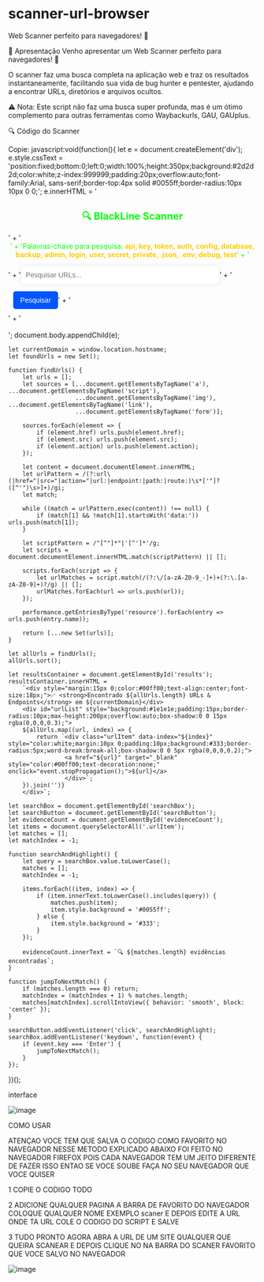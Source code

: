# scanner-url-browser

Web Scanner perfeito para navegadores! 🚀

📢 Apresentação
Venho apresentar um Web Scanner perfeito para navegadores! 🚀

O scanner faz uma busca completa na aplicação web e traz os resultados instantaneamente, facilitando sua vida de bug hunter e pentester, ajudando a encontrar URLs, diretórios e arquivos ocultos.

⚠️ Nota: Este script não faz uma busca super profunda, mas é um ótimo complemento para outras ferramentas como Waybackurls, GAU, GAUplus.

🔍 Código do Scanner

Copie:
javascript:void(function(){
    let e = document.createElement('div');
    e.style.cssText = 'position:fixed;bottom:0;left:0;width:100%;height:350px;background:#2d2d2d;color:white;z-index:999999;padding:20px;overflow:auto;font-family:Arial, sans-serif;border-top:4px solid #0055ff;border-radius:10px 10px 0 0;';
    e.innerHTML = '<h3 style="color:#00ff00;text-align:center;font-size:20px;margin-bottom:15px;">🔍 <strong>BlackLine Scanner</strong></h3>' +
                  '<div style="margin-bottom:15px;color:#00ff00;font-size:14px;text-align:center;">' +
                  'Palavras-chave para pesquisa: <span style="color:#ffcc00;font-weight:bold;">api, key, token, auth, config, database, backup, admin, login, user, secret, private, .json, .env, debug, test</span>' +
                  '</div>' +
                  '<input type="text" id="searchBox" placeholder="Pesquisar URLs..." style="width:80%;padding:10px;border-radius:5px;border:none;font-size:14px;color:#333;background-color:#fff;margin-bottom:15px;box-shadow:0 0 10px rgba(0,0,0,0.1);">' +
                  '<button id="searchButton" style="width:18%;padding:10px;margin-left:2%;border-radius:5px;border:none;background:#0055ff;color:white;font-size:14px;cursor:pointer;">Pesquisar</button>' +
                  '<div id="evidenceCount" style="margin:10px 0;color:#00ff00;text-align:center;font-size:16px;"></div>' +
                  '<div id="results" style="color:white;font-size:14px;overflow:auto;">Scanning...</div>';
    document.body.appendChild(e);
    
    let currentDomain = window.location.hostname;
    let foundUrls = new Set();
    
    function findUrls() {
        let urls = [];
        let sources = [...document.getElementsByTagName('a'), ...document.getElementsByTagName('script'),
                       ...document.getElementsByTagName('img'), ...document.getElementsByTagName('link'), 
                       ...document.getElementsByTagName('form')];
        
        sources.forEach(element => {
            if (element.href) urls.push(element.href);
            if (element.src) urls.push(element.src);
            if (element.action) urls.push(element.action);
        });

        let content = document.documentElement.innerHTML;
        let urlPattern = /(?:url\(|href="|src="|action="|url:|endpoint:|path:|route:)\s*['"]?([^'")\s>]+)/gi;
        let match;
        
        while ((match = urlPattern.exec(content)) !== null) {
            if (match[1] && !match[1].startsWith('data:')) urls.push(match[1]);
        }

        let scriptPattern = /"[^"]*"|'[^']*'/g;
        let scripts = document.documentElement.innerHTML.match(scriptPattern) || [];
        
        scripts.forEach(script => {
            let urlMatches = script.match(/(?:\/[a-zA-Z0-9_-]+)+(?:\.[a-zA-Z0-9]+)?/g) || [];
            urlMatches.forEach(url => urls.push(url));
        });

        performance.getEntriesByType('resource').forEach(entry => urls.push(entry.name));
        
        return [...new Set(urls)];
    }
    
    let allUrls = findUrls();
    allUrls.sort();
    
    let resultsContainer = document.getElementById('results');
    resultsContainer.innerHTML = 
        `<div style="margin:15px 0;color:#00ff00;text-align:center;font-size:18px;">✅ <strong>Encontrado ${allUrls.length} URLs & Endpoints</strong> em ${currentDomain}</div>
        <div id="urlList" style="background:#1e1e1e;padding:15px;border-radius:10px;max-height:200px;overflow:auto;box-shadow:0 0 15px rgba(0,0,0,0.3);">
        ${allUrls.map((url, index) => {
            return `<div class="urlItem" data-index="${index}" style="color:white;margin:10px 0;padding:10px;background:#333;border-radius:5px;word-break:break-all;box-shadow:0 0 5px rgba(0,0,0,0.2);">
                    <a href="${url}" target="_blank" style="color:#00ff00;text-decoration:none;" onclick="event.stopPropagation();">${url}</a>
                    </div>`;
        }).join('')}
        </div>`;
    
    let searchBox = document.getElementById('searchBox');
    let searchButton = document.getElementById('searchButton');
    let evidenceCount = document.getElementById('evidenceCount');
    let items = document.querySelectorAll('.urlItem');
    let matches = [];
    let matchIndex = -1;
    
    function searchAndHighlight() {
        let query = searchBox.value.toLowerCase();
        matches = [];
        matchIndex = -1;
        
        items.forEach((item, index) => {
            if (item.innerText.toLowerCase().includes(query)) {
                matches.push(item);
                item.style.background = '#0055ff';
            } else {
                item.style.background = '#333';
            }
        });
        
        evidenceCount.innerText = `🔍 ${matches.length} evidências encontradas`;
    }
    
    function jumpToNextMatch() {
        if (matches.length === 0) return;
        matchIndex = (matchIndex + 1) % matches.length;
        matches[matchIndex].scrollIntoView({ behavior: 'smooth', block: 'center' });
    }
    
    searchButton.addEventListener('click', searchAndHighlight);
    searchBox.addEventListener('keydown', function(event) {
        if (event.key === 'Enter') {
            jumpToNextMatch();
        }
    });
})();


interface

![image](https://github.com/user-attachments/assets/83c06db6-786c-4365-8b6f-2a2a95c10e68)

COMO USAR

ATENÇAO VOCE TEM QUE SALVA O CODIGO COMO FAVORITO NO NAVEGADOR NESSE METODO EXPLICADO ABAIXO FOI FEITO NO NAVEGADOR FIREFOX POIS CADA NAVEGADOR TEM UM JEITO DIFERENTE DE FAZER ISSO ENTAO SE VOCE SOUBE FAÇA NO SEU NAVEGADOR QUE VOCE QUISER

1 COPIE O CODIGO  TODO 

2 ADICIONE QUALQUER PAGINA A BARRA DE FAVORITO DO NAVEGADOR COLOQUE QUALQUER NOME EXEMPLO scaner E DEPOIS EDITE A URL ONDE TA URL COLE O CODIGO DO SCRIPT E SALVE

3 TUDO PRONTO AGORA ABRA A URL DE UM SITE QUALQUER QUE QUEIRA SCANEAR E DEPOIS CLIQUE NO NA BARRA DO SCANER FAVORITO QUE VOCE SALVO NO NAVEGADOR

![image](https://github.com/user-attachments/assets/7ab44f43-f8a9-4f12-b6e3-815984307c31)




